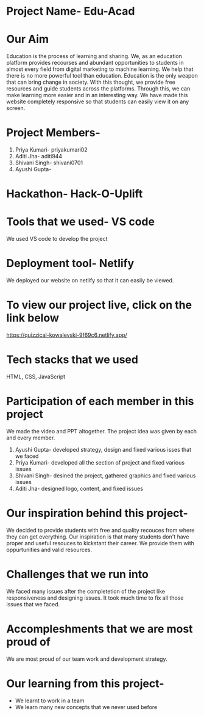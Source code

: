 # Project Name- Edu-Acad

# Our Aim
Education is the process of learning and sharing. We, as an education platform provides recourses and abundant opportunities to students in almost every field from digital marketing to machine learning. We help that there is no more powerful tool than education. Education is the only weapon that can bring change in society. With this thought, we provide free resources and guide students across the platforms. Through this, we can make learning more easier and in an interesting way. We have made this website completely responsive so that students can easily view it on any screen.

# Project Members-
1. Priya Kumari- priyakumari02
2. Aditi Jha- aditi944
3. Shivani Singh- shivani0701
4. Ayushi Gupta-

# Hackathon- Hack-O-Uplift 

# Tools that we used- VS code
We used VS code to develop the project

# Deployment tool- Netlify
We deployed our website on netlify so that it can easily be viewed.

# To view our project live, click on the link below
https://quizzical-kowalevski-9f69c6.netlify.app/

# Tech stacks that we used
HTML, CSS, JavaScript

# Participation of each member in this project
We made the video and PPT altogether. The project idea was given by each and every member.
1. Ayushi Gupta- developed strategy, design and fixed various isses that we faced
2. Priya Kumari- developed all the section of project and fixed various issues
3. Shivani Singh- desined the project, gathered graphics and fixed various issues
4. Aditi Jha- designed logo, content, and fixed issues

# Our inspiration behind this project-
We decided to provide students with free and quality recouces from where they can get everything. Our inspiration is that many students don't have proper and useful resouces to kickstant their career. We provide them with oppurtunities and valid resources. 

# Challenges that we run into
We faced many issues after the completetion of the project like responsiveness and designing issues. It took much time to fix all those issues that we faced.

# Accompleshments that we are most proud of
We are most proud of our team work and development strategy.

# Our learning from this project-
* We learnt to work in a team
* We learn many new concepts that we never used before


